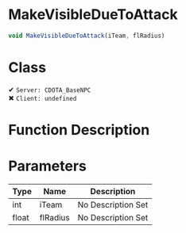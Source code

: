 # MakeVisibleDueToAttack
```js
void MakeVisibleDueToAttack(iTeam, flRadius)
```
# Class
✔ `Server: CDOTA_BaseNPC`  
✖ `Client: undefined`  

# Function Description

# Parameters
Type|Name|Description
--|--|--
int|iTeam|No Description Set
float|flRadius|No Description Set
